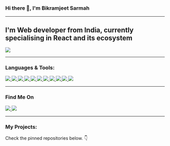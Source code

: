 
### Hi there 👋, I'm Bikramjeet Sarmah
<hr>

<h2> I'm Web developer from India, currently specialising in React and its ecosystem </h2>

<div>
	<img
 	 	src="https://github-readme-stats.vercel.app/api?username=BikramjeetSarmah03&show_icons=true&theme=radical"
	/>
</div>

<hr>

### Languages & Tools:
 
 <div >
 	<a href="https://www.javascript.com/" target="_blank">
        <img
        src="https://img.shields.io/badge/JavaScript-323330?style=for-the-badge&logo=javascript&logoColor=F7DF1E"
        />
    </a>	
 	<a href="https://www.nextjs.com/" target="_blank">
        <img
        src="https://img.shields.io/badge/next.js-000000?style=for-the-badge&logo=nextdotjs&logoColor=white"
        />
    </a>	
 	<a href="https://nodejs.org" target="_blank">
        <img
        src="https://img.shields.io/badge/Node.js-339933?style=for-the-badge&logo=nodedotjs&logoColor=white"
        />
    </a>	
 	<a href="https://tailwindcss.com/" target="_blank">
        <img
        src="https://img.shields.io/badge/Tailwind_CSS-38B2AC?style=for-the-badge&logo=tailwind-css&logoColor=white"
        />
    </a>	
 	<a href="https://reactjs.org/" target="_blank">
        <img
        src="https://img.shields.io/badge/React-20232A?style=for-the-badge&logo=react&logoColor=61DAFB"
        />
    </a>	
 	<a href="https://www.netlify.com/" target="_blank">
        <img
        src="https://img.shields.io/badge/Netlify-430098?style=for-the-badge&logo=netlify&logoColor=white"
        />
    </a>	
 	<a href="https://vercel.com/" target="_blank">
        <img
        src="https://img.shields.io/badge/Vercel-000000?style=for-the-badge&logo=vercel&logoColor=white"
        />
    </a>	
 	<a href="https://www.mongodb.com/" target="_blank">
        <img
        src=" 	https://img.shields.io/badge/MongoDB-4EA94B?style=for-the-badge&logo=mongodb&logoColor=white"
        />
    </a>	
 	<a href="https://www.firebase.com/" target="_blank">
        <img
        src="https://img.shields.io/badge/firebase-ffca28?style=for-the-badge&logo=firebase&logoColor=black"
        />
    </a>	
 	<a href="https://www.bootstrap.com/" target="_blank">
        <img
        src="https://img.shields.io/badge/Bootstrap-563D7C?style=for-the-badge&logo=bootstrap&logoColor=white"
        />
    </a>	
 	<a href="https://mui.com/" target="_blank">
        <img
        src="https://img.shields.io/badge/Material%20UI-007FFF?style=for-the-badge&logo=mui&logoColor=white"
        />
    </a>	
	
</div>


<hr/>

### Find Me On

<div>
    <a href="https://codepen.io/bikramjeetsarmah03" target="_blank">
    <img
    src="https://img.shields.io/badge/Codepen-000000?style=for-the-badge&logo=codepen&logoColor=white"
    />
    </a>	
    <a href="instagram.com/bikram_jeet_sarmah/" target="_blank">
    <img
    src="https://img.shields.io/badge/Instagram-E4405F?style=for-the-badge&logo=instagram&logoColor=white"
    />
    </a>	
</div>
<hr/>

### My Projects:
   
   Check the pinned repositories below. 👇 
